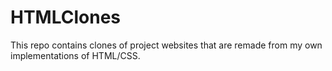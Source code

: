 # HTMLClones

This repo contains clones of project websites that are remade from my own implementations of HTML/CSS.
